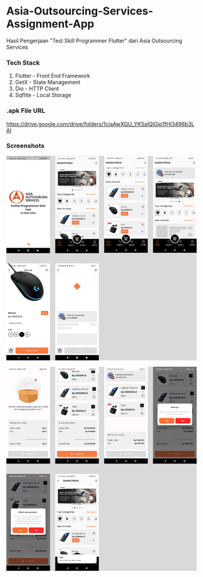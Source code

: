 # Asia-Outsourcing-Services-Assignment-App
Hasil Pengerjaan "Test Skill Programmer Flutter" dari Asia Outsourcing Services

### Tech Stack
1. Flutter - Front End Framework
2. GetX - State Management
3. Dio - HTTP Client
4. Sqflite - Local Storage

### .apk File URL
https://drive.google.com/drive/folders/1ciaAwXQU_YK5alQlGip1fHI3496b3LAl

### Screenshots
![Alt text](<1 - Asia Outsourcing Services - Flutter Programmer Skill Test.png>)

![Alt text](<2 - Asia Outsourcing Services - Flutter Programmer Skill Test.png>)